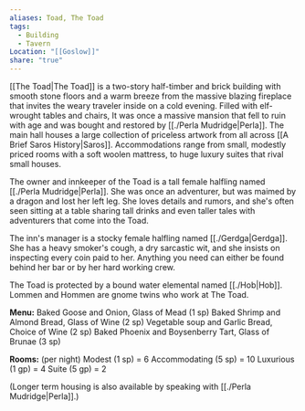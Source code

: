 ```yaml
---
aliases: Toad, The Toad
tags:
  - Building
  - Tavern
Location: "[[Goslow]]"
share: "true"
---
```


[[The Toad|The Toad]] is a two-story half-timber and brick building with smooth stone floors and a warm breeze from the massive blazing fireplace that invites the weary traveler inside on a cold evening. Filled with elf-wrought tables and chairs, It was once a massive mansion that fell to ruin with age and was bought and restored by [[./Perla Mudridge|Perla]]. The main hall houses a large collection of priceless artwork from all across [[A Brief Saros History|Saros]]. Accommodations range from small, modestly priced rooms with a soft woolen mattress, to huge luxury suites that rival small houses.

The owner and innkeeper of the Toad is a tall female halfling named [[./Perla Mudridge|Perla]]. She was once an adventurer, but was maimed by a dragon and lost her left leg. She loves details and rumors, and she's often seen sitting at a table sharing tall drinks and even taller tales with adventurers that come into the Toad.

The inn's manager is a stocky female halfling named [[./Gerdga|Gerdga]]. She has a heavy smoker's cough, a dry sarcastic wit, and she insists on inspecting every coin paid to her. Anything you need can either be found behind her bar or by her hard working crew. 

The Toad is protected by a bound water elemental named [[./Hob|Hob]].
Lommen and Hommen are gnome twins who work at The Toad.

**Menu:**
Baked Goose and Onion, Glass of Mead (1 sp)
Baked Shrimp and Almond Bread, Glass of Wine (2 sp)
Vegetable soup and Garlic Bread, Choice of Wine (2 sp)
Baked Phoenix and Boysenberry Tart, Glass of Brunae (3 sp)

**Rooms:** (per night)
Modest (1 sp) = 6
Accommodating (5 sp) = 10
Luxurious (1 gp) = 4
Suite (5 gp) = 2

(Longer term housing is also available by speaking with [[./Perla Mudridge|Perla]].)
